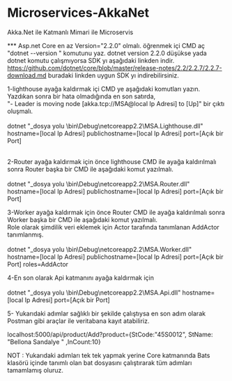 # Microservices-AkkaNet
Akka.Net ile Katmanlı Mimari ile Microservis
<br/>

*** Asp.net Core en az Version="2.2.0" olmalı. öğrenmek içi CMD aç "dotnet --version " komutunu yaz.
dotnet version 2.2.0 düşükse yada dotnet komutu çalışmıyorsa SDK yı aşağıdaki linkden indir.
https://github.com/dotnet/core/blob/master/release-notes/2.2/2.2.7/2.2.7-download.md buradaki linkden uygun SDK yı indirebilirsiniz.<br/>

1-lighthouse ayağa kaldırmak içi CMD ye aşağıdaki komutları yazın. Yazdıkan sonra bir hata olmadığında en son satırda,<br/>
 "- Leader is moving node [akka.tcp://MSA@local Ip Adresi] to [Up]" bir çıktı oluşmalı.<br/>
<br/>
dotnet "_dosya yolu \bin\Debug\netcoreapp2.2\MSA.Lighthouse.dll"  <br/>
  hostname=[local Ip Adresi] publichostname=[local Ip Adresi] port=[Açık bir Port]<br/>
  <br/>
  
 2-Router ayağa kaldırmak için önce lighthouse CMD ile ayağa kaldırılmalı sonra Router başka bir CMD ile aşağıdaki komut yazılmalı.  <br/>
  <br/>
 dotnet  "_dosya yolu \bin\Debug\netcoreapp2.2\MSA.Router.dll" <br/>
 hostname=[local Ip Adresi]  publichostname=[local Ip Adresi]  port=[Açık bir Port] <br/>
 
3-Worker ayağa kaldırmak için önce Router CMD ile ayağa kaldırılmalı sonra Worker başka bir CMD ile aşağıdaki komut yazılmalı.  <br/>
	Role olarak şimdilik veri eklemek için Actor tarafında tanımlanan  AddActor tanımlanmış. <br/>
	<br/>
	dotnet "_dosya yolu \bin\Debug\netcoreapp2.2\MSA.Worker.dll"  <br/>
	hostname=[local Ip Adresi]  publichostname=[local Ip Adresi]  port=[Açık bir Port] roles=AddActor <br/>
 
4-En son olarak Api katmanını ayağa kaldırmak için <br/> 
  <br/>
  dotnet "_dosya yolu \bin\Debug\netcoreapp2.2\MSA.Api.dll" hostname=[local Ip Adresi]  port=[Açık bir Port]
  
 5- Yukarıdaki adımlar sağlıklı bir şekilde çalıştıysa en son adım olarak Postman gibi araçlar ile veritabana kayıt atabiliriz.
   
   localhost:5000/api/product/Add?product={StCode:"45S0012", StName: "Bellona Sandalye " ,InCount:10}
   
 NOT : Yukarıdaki adımları tek tek yapmak yerine Core katmanında Bats klasörü içinde tanımlı olan bat dosyasını çalıştırarak tüm adımları tamamlamış oluruz.  